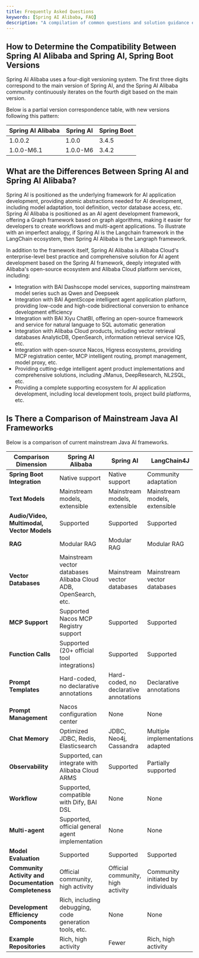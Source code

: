 ```yaml
---
title: Frequently Asked Questions
keywords: [Spring AI Alibaba, FAQ]
description: "A compilation of common questions and solution guidance encountered when using Spring AI Alibaba."
---
```


## How to Determine the Compatibility Between Spring AI Alibaba and Spring AI, Spring Boot Versions
Spring AI Alibaba uses a four-digit versioning system. The first three digits correspond to the main version of Spring AI, and the Spring AI Alibaba community continuously iterates on the fourth digit based on the main version.

Below is a partial version correspondence table, with new versions following this pattern:

| Spring AI Alibaba | Spring AI | Spring Boot |
| --- | --- | --- |
| 1.0.0.2 | 1.0.0 | 3.4.5 |
| 1.0.0-M6.1 | 1.0.0-M6 | 3.4.2 |

## What are the Differences Between Spring AI and Spring AI Alibaba?
Spring AI is positioned as the underlying framework for AI application development, providing atomic abstractions needed for AI development, including model adaptation, tool definition, vector database access, etc. Spring AI Alibaba is positioned as an AI agent development framework, offering a Graph framework based on graph algorithms, making it easier for developers to create workflows and multi-agent applications. To illustrate with an imperfect analogy, if Spring AI is the Langchain framework in the LangChain ecosystem, then Spring AI Alibaba is the Langraph framework.

In addition to the framework itself, Spring AI Alibaba is Alibaba Cloud's enterprise-level best practice and comprehensive solution for AI agent development based on the Spring AI framework, deeply integrated with Alibaba's open-source ecosystem and Alibaba Cloud platform services, including:
* Integration with BAI Dashscope model services, supporting mainstream model series such as Qwen and Deepseek
* Integration with BAI AgentScope intelligent agent application platform, providing low-code and high-code bidirectional conversion to enhance development efficiency
* Integration with BAI Xiyu ChatBI, offering an open-source framework and service for natural language to SQL automatic generation
* Integration with Alibaba Cloud products, including vector retrieval databases AnalyticDB, OpenSearch, information retrieval service IQS, etc.
* Integration with open-source Nacos, Higress ecosystems, providing MCP registration center, MCP intelligent routing, prompt management, model proxy, etc.
* Providing cutting-edge intelligent agent product implementations and comprehensive solutions, including JManus, DeepResearch, NL2SQL, etc.
* Providing a complete supporting ecosystem for AI application development, including local development tools, project build platforms, etc.


## Is There a Comparison of Mainstream Java AI Frameworks

Below is a comparison of current mainstream Java AI frameworks.

| **Comparison Dimension** | **Spring AI Alibaba** | **Spring AI** | **LangChain4J** |
| --- | --- | --- | --- |
| **Spring Boot Integration** | Native support | Native support | Community adaptation |
| **Text Models** | Mainstream models, extensible | Mainstream models, extensible | Mainstream models, extensible |
| **Audio/Video, Multimodal, Vector Models** | Supported | Supported | Supported |
| **RAG** | Modular RAG | Modular RAG | Modular RAG |
| **Vector Databases** | Mainstream vector databases      Alibaba Cloud ADB, OpenSearch, etc. | Mainstream vector databases | Mainstream vector databases |
| **MCP Support** | Supported      Nacos MCP Registry support | Supported | Supported |
| **Function Calls** | Supported (20+ official tool integrations) | Supported | Supported |
| **Prompt Templates** | Hard-coded, no declarative annotations | Hard-coded, no declarative annotations | Declarative annotations |
| **Prompt Management** | Nacos configuration center | None | None |
| **Chat Memory** | Optimized JDBC, Redis, Elasticsearch | JDBC, Neo4j, Cassandra | Multiple implementations adapted |
| **Observability** | Supported, can integrate with Alibaba Cloud ARMS | Supported | Partially supported |
| **Workflow** | Supported, compatible with Dify, BAI DSL | None | None |
| **Multi-agent** | Supported, official general agent implementation | None | None |
| **Model Evaluation** | Supported | Supported | Supported |
| **Community Activity and Documentation Completeness** | Official community, high activity | Official community, high activity | Community initiated by individuals |
| **Development Efficiency Components** | Rich, including debugging, code generation tools, etc. | None | None |
| **Example Repositories** | Rich, high activity | Fewer | Rich, high activity |